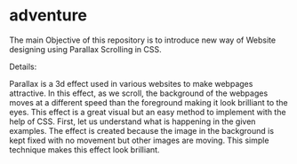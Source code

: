 # adventure
 
The main Objective of this repository is to introduce new way of Website designing using Parallax Scrolling in CSS.

Details:

Parallax is a 3d effect used in various websites to make webpages attractive. In this effect, as we scroll, the background of the webpages moves at a different speed than the foreground making it look brilliant to the eyes.
This effect is a great visual but an easy method to implement with the help of CSS.
First, let us understand what is happening in the given examples.
The effect is created because the image in the background is kept fixed with no movement but other images are moving. This simple technique makes this effect look brilliant.
